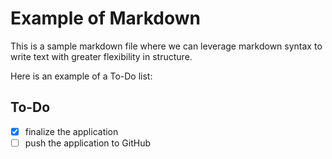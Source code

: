 # Example of Markdown

This is a sample markdown file where we can leverage markdown syntax to write text with greater flexibility in structure.

Here is an example of a To-Do list:
## To-Do
- [x] finalize the application
- [ ] push the application to GitHub
